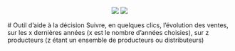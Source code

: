 <p align="center">
    <img src="https://img.shields.io/github/contributors/MisterGranti67/Outil-d-aide-la-decision">
    <img src="https://img.shields.io/github/last-commit/MisterGranti67/Outil-d-aide-la-decision">
</p>
# Outil d’aide à la décision
Suivre, en quelques clics, l’évolution des ventes, sur les x dernières  années (x est le nombre d’années choisies), sur z producteurs (z étant un ensemble de  producteurs ou distributeurs)
